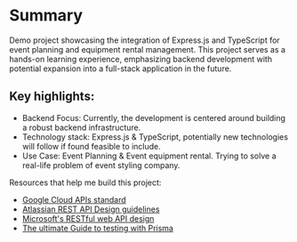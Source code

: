 # Summary

Demo project showcasing the integration of Express.js and TypeScript for event planning and equipment rental management.
This project serves as a hands-on learning experience, emphasizing backend development with potential expansion into a
full-stack application in the future.

## Key highlights:

- Backend Focus: Currently, the development is centered around building a robust backend infrastructure.
- Technology stack: Express.js & TypeScript, potentially new technologies will follow if found feasible to include.
- Use Case: Event Planning & Event equipment rental. Trying to solve a real-life problem of event styling company.

Resources that help me build this project:

- [Google Cloud APIs standard](https://cloud.google.com/apis/docs/overview)
- [Atlassian REST API Design guidelines](https://developer.atlassian.com/server/framework/atlassian-sdk/atlassian-rest-api-design-guidelines-version-1/#AtlassianRESTAPIDesignGuidelinesversion1-RESTResources)
- [Microsoft's RESTful web API design](https://learn.microsoft.com/en-us/azure/architecture/best-practices/api-design)
- [The ultimate Guide to testing with Prisma](https://www.prisma.io/blog/testing-series-1-8eRB5p0Y8o)